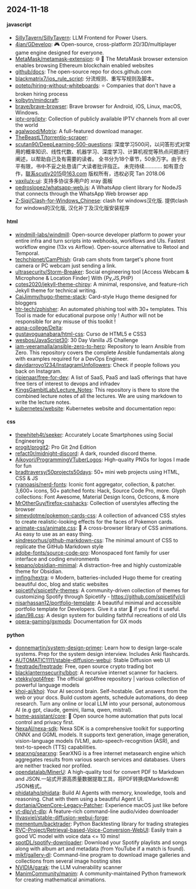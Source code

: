 ## 2024-11-18

#### javascript
* [SillyTavern/SillyTavern](https://github.com/SillyTavern/SillyTavern): LLM Frontend for Power Users.
* [4ian/GDevelop](https://github.com/4ian/GDevelop): 🎮 Open-source, cross-platform 2D/3D/multiplayer game engine designed for everyone.
* [MetaMask/metamask-extension](https://github.com/MetaMask/metamask-extension): 🌐 🔌 The MetaMask browser extension enables browsing Ethereum blockchain enabled websites
* [github/docs](https://github.com/github/docs): The open-source repo for docs.github.com
* [blackmatrix7/ios_rule_script](https://github.com/blackmatrix7/ios_rule_script): 分流规则、重写写规则及脚本。
* [poteto/hiring-without-whiteboards](https://github.com/poteto/hiring-without-whiteboards): ⭐️ Companies that don't have a broken hiring process
* [kolbytn/mindcraft](https://github.com/kolbytn/mindcraft): 
* [brave/brave-browser](https://github.com/brave/brave-browser): Brave browser for Android, iOS, Linux, macOS, Windows.
* [iptv-org/iptv](https://github.com/iptv-org/iptv): Collection of publicly available IPTV channels from all over the world
* [agalwood/Motrix](https://github.com/agalwood/Motrix): A full-featured download manager.
* [TheBeastLT/torrentio-scraper](https://github.com/TheBeastLT/torrentio-scraper): 
* [scutan90/DeepLearning-500-questions](https://github.com/scutan90/DeepLearning-500-questions): 深度学习500问，以问答形式对常用的概率知识、线性代数、机器学习、深度学习、计算机视觉等热点问题进行阐述，以帮助自己及有需要的读者。 全书分为18个章节，50余万字。由于水平有限，书中不妥之处恳请广大读者批评指正。 未完待续............ 如有意合作，联系scutjy2015@163.com 版权所有，违权必究 Tan 2018.06
* [vaxilu/x-ui](https://github.com/vaxilu/x-ui): 支持多协议多用户的 xray 面板
* [pedroslopez/whatsapp-web.js](https://github.com/pedroslopez/whatsapp-web.js): A WhatsApp client library for NodeJS that connects through the WhatsApp Web browser app
* [Z-Siqi/Clash-for-Windows_Chinese](https://github.com/Z-Siqi/Clash-for-Windows_Chinese): clash for windows汉化版. 提供clash for windows的汉化版, 汉化补丁及汉化版安装程序

#### html
* [windmill-labs/windmill](https://github.com/windmill-labs/windmill): Open-source developer platform to power your entire infra and turn scripts into webhooks, workflows and UIs. Fastest workflow engine (13x vs Airflow). Open-source alternative to Retool and Temporal.
* [techchipnet/CamPhish](https://github.com/techchipnet/CamPhish): Grab cam shots from target's phone front camera or PC webcam just sending a link.
* [ultrasecurity/Storm-Breaker](https://github.com/ultrasecurity/Storm-Breaker): Social engineering tool [Access Webcam & Microphone & Location Finder] With {Py,JS,PHP}
* [cotes2020/jekyll-theme-chirpy](https://github.com/cotes2020/jekyll-theme-chirpy): A minimal, responsive, and feature-rich Jekyll theme for technical writing.
* [CaiJimmy/hugo-theme-stack](https://github.com/CaiJimmy/hugo-theme-stack): Card-style Hugo theme designed for bloggers
* [htr-tech/zphisher](https://github.com/htr-tech/zphisher): An automated phishing tool with 30+ templates. This Tool is made for educational purpose only ! Author will not be responsible for any misuse of this toolkit !
* [apna-college/Delta](https://github.com/apna-college/Delta): 
* [gustavoguanabara/html-css](https://github.com/gustavoguanabara/html-css): Curso de HTML5 e CSS3
* [wesbos/JavaScript30](https://github.com/wesbos/JavaScript30): 30 Day Vanilla JS Challenge
* [iam-veeramalla/ansible-zero-to-hero](https://github.com/iam-veeramalla/ansible-zero-to-hero): Repository to learn Ansible from Zero. This repository covers the complete Ansible fundamentals along with examples required for a DevOps Engineer.
* [davidarroyo1234/InstagramUnfollowers](https://github.com/davidarroyo1234/InstagramUnfollowers): Check if people follows you back on Instagram.
* [ripienaar/free-for-dev](https://github.com/ripienaar/free-for-dev): A list of SaaS, PaaS and IaaS offerings that have free tiers of interest to devops and infradev
* [KingsGambitLab/Lecture_Notes](https://github.com/KingsGambitLab/Lecture_Notes): This repository is there to store the combined lecture notes of all the lectures. We are using markdown to write the lecture notes.
* [kubernetes/website](https://github.com/kubernetes/website): Kubernetes website and documentation repo:

#### css
* [thewhiteh4t/seeker](https://github.com/thewhiteh4t/seeker): Accurately Locate Smartphones using Social Engineering
* [progit/progit2](https://github.com/progit/progit2): Pro Git 2nd Edition
* [refact0r/midnight-discord](https://github.com/refact0r/midnight-discord): A dark, rounded discord theme.
* [Aikoyori/ProgrammingVTuberLogos](https://github.com/Aikoyori/ProgrammingVTuberLogos): High-quality PNGs for logos I made for fun
* [bradtraversy/50projects50days](https://github.com/bradtraversy/50projects50days): 50+ mini web projects using HTML, CSS & JS
* [ryanoasis/nerd-fonts](https://github.com/ryanoasis/nerd-fonts): Iconic font aggregator, collection, & patcher. 3,600+ icons, 50+ patched fonts: Hack, Source Code Pro, more. Glyph collections: Font Awesome, Material Design Icons, Octicons, & more
* [MrOtherGuy/firefox-csshacks](https://github.com/MrOtherGuy/firefox-csshacks): Collection of userstyles affecting the browser
* [simeydotme/pokemon-cards-css](https://github.com/simeydotme/pokemon-cards-css): A collection of advanced CSS styles to create realistic-looking effects for the faces of Pokemon cards.
* [animate-css/animate.css](https://github.com/animate-css/animate.css): 🍿 A cross-browser library of CSS animations. As easy to use as an easy thing.
* [sindresorhus/github-markdown-css](https://github.com/sindresorhus/github-markdown-css): The minimal amount of CSS to replicate the GitHub Markdown style
* [adobe-fonts/source-code-pro](https://github.com/adobe-fonts/source-code-pro): Monospaced font family for user interface and coding environments
* [kepano/obsidian-minimal](https://github.com/kepano/obsidian-minimal): A distraction-free and highly customizable theme for Obsidian.
* [imfing/hextra](https://github.com/imfing/hextra): 🔯 Modern, batteries-included Hugo theme for creating beautiful doc, blog and static websites
* [spicetify/spicetify-themes](https://github.com/spicetify/spicetify-themes): A community-driven collection of themes for customizing Spotify through Spicetify - https://github.com/spicetify/cli
* [nisarhassan12/portfolio-template](https://github.com/nisarhassan12/portfolio-template): A beautiful minimal and accessible portfolio template for Developers. Give it a star 🌟 if you find it useful.
* [jdan/98.css](https://github.com/jdan/98.css): A design system for building faithful recreations of old UIs
* [opera-gaming/gxmods](https://github.com/opera-gaming/gxmods): Documentation for GX mods

#### python
* [donnemartin/system-design-primer](https://github.com/donnemartin/system-design-primer): Learn how to design large-scale systems. Prep for the system design interview. Includes Anki flashcards.
* [AUTOMATIC1111/stable-diffusion-webui](https://github.com/AUTOMATIC1111/stable-diffusion-webui): Stable Diffusion web UI
* [freqtrade/freqtrade](https://github.com/freqtrade/freqtrade): Free, open source crypto trading bot
* [blacklanternsecurity/bbot](https://github.com/blacklanternsecurity/bbot): A recursive internet scanner for hackers.
* [xtekky/gpt4free](https://github.com/xtekky/gpt4free): The official gpt4free repository | various collection of powerful language models
* [khoj-ai/khoj](https://github.com/khoj-ai/khoj): Your AI second brain. Self-hostable. Get answers from the web or your docs. Build custom agents, schedule automations, do deep research. Turn any online or local LLM into your personal, autonomous AI (e.g gpt, claude, gemini, llama, qwen, mistral).
* [home-assistant/core](https://github.com/home-assistant/core): 🏡 Open source home automation that puts local control and privacy first.
* [NexaAI/nexa-sdk](https://github.com/NexaAI/nexa-sdk): Nexa SDK is a comprehensive toolkit for supporting ONNX and GGML models. It supports text generation, image generation, vision-language models (VLM), auto-speech-recognition (ASR), and text-to-speech (TTS) capabilities.
* [searxng/searxng](https://github.com/searxng/searxng): SearXNG is a free internet metasearch engine which aggregates results from various search services and databases. Users are neither tracked nor profiled.
* [opendatalab/MinerU](https://github.com/opendatalab/MinerU): A high-quality tool for convert PDF to Markdown and JSON.一站式开源高质量数据提取工具，将PDF转换成Markdown和JSON格式。
* [phidatahq/phidata](https://github.com/phidatahq/phidata): Build AI Agents with memory, knowledge, tools and reasoning. Chat with them using a beautiful Agent UI.
* [dortania/OpenCore-Legacy-Patcher](https://github.com/dortania/OpenCore-Legacy-Patcher): Experience macOS just like before
* [yt-dlp/yt-dlp](https://github.com/yt-dlp/yt-dlp): A feature-rich command-line audio/video downloader
* [lllyasviel/stable-diffusion-webui-forge](https://github.com/lllyasviel/stable-diffusion-webui-forge): 
* [mementum/backtrader](https://github.com/mementum/backtrader): Python Backtesting library for trading strategies
* [RVC-Project/Retrieval-based-Voice-Conversion-WebUI](https://github.com/RVC-Project/Retrieval-based-Voice-Conversion-WebUI): Easily train a good VC model with voice data <= 10 mins!
* [spotDL/spotify-downloader](https://github.com/spotDL/spotify-downloader): Download your Spotify playlists and songs along with album art and metadata (from YouTube if a match is found).
* [mikf/gallery-dl](https://github.com/mikf/gallery-dl): Command-line program to download image galleries and collections from several image hosting sites
* [NVIDIA/garak](https://github.com/NVIDIA/garak): the LLM vulnerability scanner
* [ManimCommunity/manim](https://github.com/ManimCommunity/manim): A community-maintained Python framework for creating mathematical animations.

